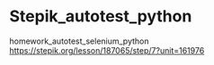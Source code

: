# Stepik_autotest_python
homework_autotest_selenium_python
https://stepik.org/lesson/187065/step/7?unit=161976
